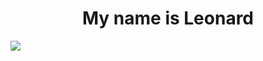 <h1 align="center">My name is Leonard</h1>
<img src="https://images5.alphacoders.com/135/thumb-1920-1352000.jpeg"/>
